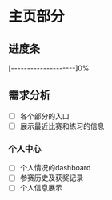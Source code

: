 # 主页部分
## 进度条
[--------------------]0%
## 需求分析
- [ ] 各个部分的入口
- [ ] 展示最近比赛和练习的信息
### 个人中心
- [ ] 个人情况的dashboard
- [ ] 参赛历史及获奖记录
- [ ] 个人信息展示
